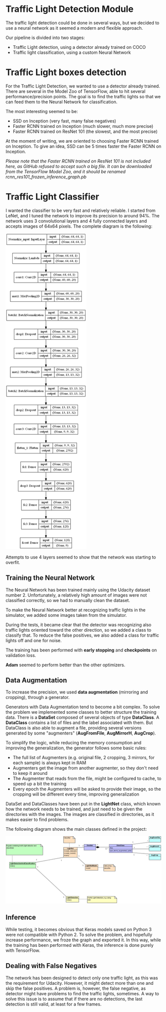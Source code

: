 Traffic Light Detection Module
==

The traffic light detection could be done in several ways, but we decided to use a neural network as it seemed a modern and flexible approach.

Our pipeline is divided into two stages:
* Traffic Light detection, using a detector already trained on COCO
* Traffic light classification, using a custom Neural Network

Traffic Light boxes detection
==
For the Traffic Light Detection, we wanted to use a detector already trained. There are several in the Model Zoo of TensorFlow, able to hit several performance/precision points.
The goal is to find the traffic lights so that we can feed them to the Neural Network for classification.

The most interesting seemed to be:
- SSD on Inception (very fast, many false negatives)
- Faster RCNN trained on Inception (much slower, much more precise)
- Faster RCNN trained on ResNet 101 (the slowest, and the most precise)

At the moment of writing, we are oriented to choosing Faster RCNN trained on Inception.
To give an idea, SSD can be 5 times faster the Faster RCNN on Inception.

*Please note that the Faster RCNN trained on ResNet 101 is not included here, as GitHub refused to accept such a big file. It can be downloaded from the TensorFlow Model Zoo, and it should be renamed rcnn_res101_frozen_inference_graph.pb*

Traffic Light Classifier
===
I wanted the classifier to be very fast and relatively reliable. I started from LeNet, and I tuned the network to improve its precision to around 94%.
The network uses 3 convolutional layers and 4 fully connected layers and accepts images of 64x64 pixels. The complete diagram is the following:

![CNN Model](model.png)

Attempts to use 4 layers seemed to show that the network was starting to overfit.

## Training the Neural Network

The Neural Network has been trained mainly using the Udacity dataset number 2. Unfortunately, a relatively high amount of images were not classified correctly, so we had to manually clean the dataset.

To make the Neural Network better at recognizing traffic lights in the simulator, we added some images taken from the simulator.

During the tests, it became clear that the detector was recognizing also traffic lights oriented toward the other direction, so we added a class to classify that.
To reduce the false positives, we also added a class for traffic lights off and one for noise.

The training has been performed with **early stopping** and **checkpoints** on validation loss.

**Adam** seemed to perform better than the other optimizers.

## Data Augmentation
To increase the precision, we used **data augmentation** (mirroring and cropping), through a generator.

Generators with Data Augmentation tend to become a bit complex. To solve the problem we implemented some classes to better structure the training data.
There is a **DataSet** composed of several objects of type **DataClass**. A **DataClass** contains a list of files and the label associated with them.
But DataClass is also able to augment a file, providing several versions generated by some "augmenters" (**AugFromFile**, **AugMirrorH**, **AugCrop**).

To simplify the logic, while reducing the memory consumption and improving the generalization, the generator follows some basic rules:
* The full list of Augmenters (e.g. original file, 2 cropping, 3 mirrors, for each sample) is always kept in RAM
* Augmenters get the image from another augmenter, so they don't need to keep it around
* The Augmenter that reads from the file, might be configured to cache, to speed up a bit the training
* Every epoch the Augmenters will be asked to provide their image, so the cropping will be different every time, improving generalization

DataSet and DataClasses have been put in the **LightNet** class, which known how the network needs to be trained, and just need to be given the directories with the images. The images are classified in directories, as it makes easier to find problems.

The following diagram shows the main classes defined in the project:

![Classes](classes.jpg)

## Inference
While testing, it becomes obvious that Keras models saved on Python 3 were not compatible with Python 2. To solve the problem, and hopefully increase performance, we froze the graph and exported it. In this way, while the training has been performed with Keras, the inference is done purely with TensorFlow.

## Dealing with False Negatives
The network has been designed to detect only one traffic light, as this was the requirement for Udacity. However, it might detect more than one and skip the false positives.
A problem is, however, the false negative, as detector might have problems to find the traffic lights, sometimes.
A way to solve this issue is to assume that if there are no detections, the last detection is still valid, at least for a few frames.
